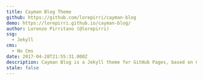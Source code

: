 ```yaml
---
title: Cayman Blog Theme
github: https://github.com/lorepirri/cayman-blog
demo: https://lorepirri.github.io/cayman-blog/
author: Lorenzo Pirritano (@lorepirri)
ssg:
  - Jekyll
cms:
  - No Cms
date: 2017-04-28T21:55:31.000Z
description: Cayman Blog is a Jekyll theme for GitHub Pages, based on Cayman theme
stale: false
---
```

